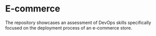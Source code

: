# E-commerce
The repository showcases an assessment of DevOps skills specifically focused on the deployment process of an e-commerce store.
